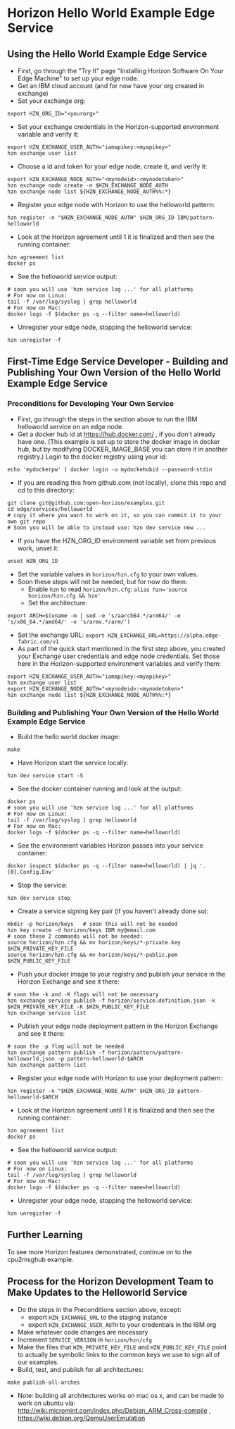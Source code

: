 # Horizon Hello World Example Edge Service

## Using the Hello World Example Edge Service

- First, go through the "Try It" page "Installing Horizon Software On Your Edge Machine" to set up your edge node.
- Get an IBM cloud account (and for now have your org created in exchange)
- Set your exchange org:
```
export HZN_ORG_ID="<yourorg>"
```
- Set your exchange credentials in the Horizon-supported environment variable and verify it:
```
export HZN_EXCHANGE_USER_AUTH="iamapikey:<myapikey>"
hzn exchange user list
```
- Choose a id and token for your edge node, create it, and verify it:
```
export HZN_EXCHANGE_NODE_AUTH="<mynodeid>:<mynodetoken>"
hzn exchange node create -n $HZN_EXCHANGE_NODE_AUTH
hzn exchange node list ${HZN_EXCHANGE_NODE_AUTH%%:*}
```
- Register your edge node with Horizon to use the helloworld pattern:
```
hzn register -n "$HZN_EXCHANGE_NODE_AUTH" $HZN_ORG_ID IBM/pattern-helloworld
```
- Look at the Horizon agreement until 1 it is finalized and then see the running container:
```
hzn agreement list
docker ps
```
- See the helloworld service output:
```
# soon you will use 'hzn service log ...' for all platforms
# For now on Linux:
tail -f /var/log/syslog | grep helloworld
# For now on Mac:
docker logs -f $(docker ps -q --filter name=helloworld)
``` 
- Unregister your edge node, stopping the helloworld service:
```
hzn unregister -f
```

## First-Time Edge Service Developer - Building and Publishing Your Own Version of the Hello World Example Edge Service

### Preconditions for Developing Your Own Service

- First, go through the steps in the section above to run the IBM helloworld service on an edge node.
- Get a docker hub id at https://hub.docker.com/ , if you don't already have one. (This example is set up to store the docker image in docker hub, but by modifying DOCKER_IMAGE_BASE you can store it in another registry.) Login to the docker registry using your id:
```
echo 'mydockerpw' | docker login -u mydockehubid --password-stdin
```
- If you are reading this from github.com (not locally), clone this repo and cd to this directory:
```
git clone git@github.com:open-horizon/examples.git
cd edge/services/helloworld
# copy it where you want to work on it, so you can commit it to your own git repo
# Soon you will be able to instead use: hzn dev service new ...
```
- If you have the HZN_ORG_ID environment variable set from previous work, unset it:
```
unset HZN_ORG_ID
```
- Set the variable values in `horizon/hzn.cfg` to your own values.
- Soon these steps will not be needed, but for now do them:
  - Enable `hzn` to read `horizon/hzn.cfg`: `alias hzn='source horizon/hzn.cfg && hzn'`
  - Set the architecture:
```
export ARCH=$(uname -m | sed -e 's/aarch64.*/arm64/' -e 's/x86_64.*/amd64/' -e 's/armv.*/arm/')
```
  - Set the exchange URL: `export HZN_EXCHANGE_URL=https://alpha.edge-fabric.com/v1`
- As part of the quick start mentioned in the first step above, you created your Exchange user credentials and edge node credentials. Set those here in the Horizon-supported environment variables and verify them:
```
export HZN_EXCHANGE_USER_AUTH="iamapikey:<myapikey>"
hzn exchange user list
export HZN_EXCHANGE_NODE_AUTH="<mynodeid>:<mynodetoken>"
hzn exchange node list ${HZN_EXCHANGE_NODE_AUTH%%:*}
```

### Building and Publishing Your Own Version of the Hello World Example Edge Service

- Build the hello world docker image:
```
make
```
- Have Horizon start the service locally:
```
hzn dev service start -S
```
- See the docker container running and look at the output:
```
docker ps
# soon you will use 'hzn service log ...' for all platforms
# For now on Linux:
tail -f /var/log/syslog | grep helloworld
# For now on Mac:
docker logs -f $(docker ps -q --filter name=helloworld)
```
- See the environment variables Horizon passes into your service container:
```
docker inspect $(docker ps -q --filter name=helloworld) | jq '.[0].Config.Env'
```
- Stop the service:
```
hzn dev service stop
```
- Create a service signing key pair (if you haven't already done so):
```
mkdir -p horizon/keys   # soon this will not be needed
hzn key create -d horizon/keys IBM my@email.com
# soon these 2 commands will not be needed:
source horizon/hzn.cfg && mv horizon/keys/*-private.key $HZN_PRIVATE_KEY_FILE
source horizon/hzn.cfg && mv horizon/keys/*-public.pem $HZN_PUBLIC_KEY_FILE
```
- Push your docker image to your registry and publish your service in the Horizon Exchange and see it there:
```
# soon the -k and -K flags will not be necessary
hzn exchange service publish -f horizon/service.definition.json -k $HZN_PRIVATE_KEY_FILE -K $HZN_PUBLIC_KEY_FILE
hzn exchange service list
```
- Publish your edge node deployment pattern in the Horizon Exchange and see it there:
```
# soon the -p flag will not be needed
hzn exchange pattern publish -f horizon/pattern/pattern-helloworld.json -p pattern-helloworld-$ARCH
hzn exchange pattern list
```
- Register your edge node with Horizon to use your deployment pattern:
```
hzn register -n "$HZN_EXCHANGE_NODE_AUTH" $HZN_ORG_ID pattern-helloworld-$ARCH
```
- Look at the Horizon agreement until 1 it is finalized and then see the running container:
```
hzn agreement list
docker ps
```
- See the helloworld service output:
```
# soon you will use 'hzn service log ...' for all platforms
# For now on Linux:
tail -f /var/log/syslog | grep helloworld
# For now on Mac:
docker logs -f $(docker ps -q --filter name=helloworld)
``` 
- Unregister your edge node, stopping the helloworld service:
```
hzn unregister -f
```

## Further Learning

To see more Horizon features demonstrated, continue on to the cpu2msghub example.

## Process for the Horizon Development Team to Make Updates to the Helloworld Service

- Do the steps in the Preconditions section above, except:
  - export `HZN_EXCHANGE_URL` to the staging instance
  - export `HZN_EXCHANGE_USER_AUTH` to your credentials in the IBM org
- Make whatever code changes are necessary
- Increment `SERVICE_VERSION` in `horizon/hzn/cfg`
- Make the files that `HZN_PRIVATE_KEY_FILE` and `HZN_PUBLIC_KEY_FILE` point to actually be symbolic links to the common keys we use to sign all of our examples.
- Build, test, and publish for all architectures:
```
make publish-all-arches
```
  - Note: building all architectures works on mac os x, and can be made to work on ubuntu via: http://wiki.micromint.com/index.php/Debian_ARM_Cross-compile , https://wiki.debian.org/QemuUserEmulation
